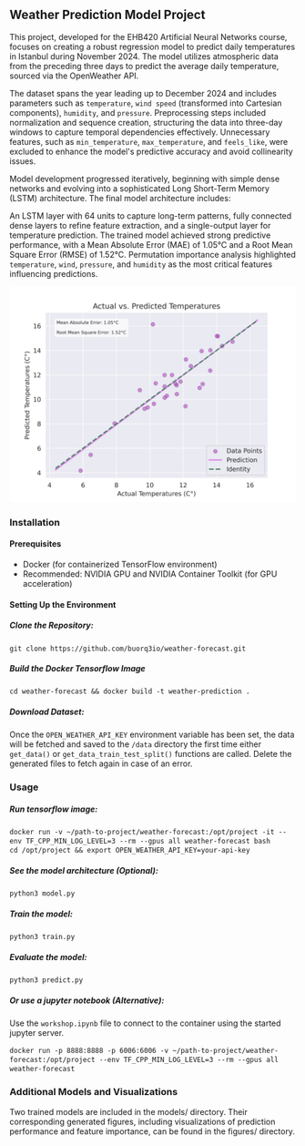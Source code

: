 ## Weather Prediction Model Project
This project, developed for the EHB420 Artificial Neural Networks course, focuses on creating a robust regression model to predict daily temperatures in Istanbul during November 2024. The model utilizes atmospheric data from the preceding three days to predict the average daily temperature, sourced via the OpenWeather API.

The dataset spans the year leading up to December 2024 and includes parameters such as `temperature`, `wind speed` (transformed into Cartesian components), `humidity`, and `pressure`. Preprocessing steps included normalization and sequence creation, structuring the data into three-day windows to capture temporal dependencies effectively. Unnecessary features, such as `min_temperature`, `max_temperature`, and `feels_like`, were excluded to enhance the model's predictive accuracy and avoid collinearity issues.

Model development progressed iteratively, beginning with simple dense networks and evolving into a sophisticated Long Short-Term Memory (LSTM) architecture. The final model architecture includes:

An LSTM layer with 64 units to capture long-term patterns, fully connected dense layers to refine feature extraction, and a single-output layer for temperature prediction. The trained model achieved strong predictive performance, with a Mean Absolute Error (MAE) of 1.05°C and a Root Mean Square Error (RMSE) of 1.52°C. Permutation importance analysis highlighted `temperature`, `wind`, `pressure`, and `humidity` as the most critical features influencing predictions.

![Predictions vs. Actual Values Plotted](figures/predictions_14.png "Title")

### Installation
#### Prerequisites
* Docker (for containerized TensorFlow environment)
* Recommended: NVIDIA GPU and NVIDIA Container Toolkit (for GPU acceleration)

#### Setting Up the Environment
##### Clone the Repository:
```shell
git clone https://github.com/buorq3io/weather-forecast.git
```

##### Build the Docker Tensorflow Image
```shell
cd weather-forecast && docker build -t weather-prediction .
```

##### Download Dataset:
Once the `OPEN_WEATHER_API_KEY` environment variable has been set,
the data will be fetched and saved to the `/data` directory 
the first time either `get_data()` or `get_data_train_test_split()` functions are called.
Delete the generated files to fetch again in case of an error.

### Usage
##### Run tensorflow image:
```shell
docker run -v ~/path-to-project/weather-forecast:/opt/project -it --env TF_CPP_MIN_LOG_LEVEL=3 --rm --gpus all weather-forecast bash
cd /opt/project && export OPEN_WEATHER_API_KEY=your-api-key
```

##### See the model architecture (Optional):
```shell
python3 model.py
```

##### Train the model:
```shell
python3 train.py
```

##### Evaluate the model:
```shell
python3 predict.py
```

##### Or use a jupyter notebook (Alternative):
Use the `workshop.ipynb` file to connect to the container using the started jupyter server.
```shell
docker run -p 8888:8888 -p 6006:6006 -v ~/path-to-project/weather-forecast:/opt/project --env TF_CPP_MIN_LOG_LEVEL=3 --rm --gpus all weather-forecast
```

### Additional Models and Visualizations
Two trained models are included in the models/ directory. Their corresponding generated figures, including visualizations of prediction performance and feature importance, can be found in the figures/ directory.
